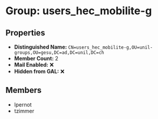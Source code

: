 # Group: users_hec_mobilite-g

## Properties

- **Distinguished Name:** `CN=users_hec_mobilite-g,OU=unil-groups,OU=gesu,DC=ad,DC=unil,DC=ch`
- **Member Count:** 2
- **Mail Enabled:** ❌
- **Hidden from GAL:** ❌

## Members

- lpernot
- tzimmer
